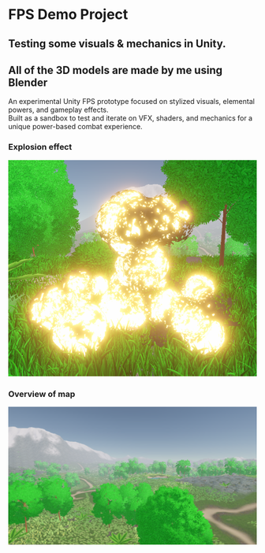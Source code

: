 <h1>
  FPS Demo Project
</h1>

<h2>
  Testing some visuals & mechanics in Unity.
</h2>

<h2>
  All of the 3D models are made by me using Blender
</h2>

<p>
  An experimental Unity FPS prototype focused on stylized visuals, elemental powers, and gameplay effects. 
  </br>
  Built as a sandbox to test and iterate on VFX, shaders, and mechanics for a unique power-based combat experience.
</p>

<h3>
  Explosion effect
</h3>

![Explosion](Images/Explosion.png)

<h3>
  Overview of map
</h3>

![Overview](Images/Overbiew.png)
